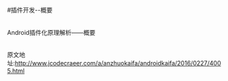 
#插件开发--概要

######
Android插件化原理解析——概要
######


原文地址:http://www.jcodecraeer.com/a/anzhuokaifa/androidkaifa/2016/0227/4005.html
